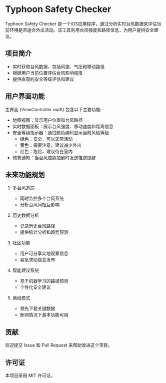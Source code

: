 # Typhoon Safety Checker
Typhoon Safety Checker 是一个iOS应用程序，通过分析实时台风数据来评估当前环境是否适合外出活动。该工具利用台风强度和路径信息，为用户提供安全建议。

## 项目简介
- 实时获取台风数据，包括风速、气压和移动路径
- 根据用户当前位置评估台风影响程度
- 提供直观的安全等级评估和建议

## 用户界面功能
主界面 (ViewController.swift) 包含以下主要功能:
- 地图视图：显示用户位置和台风路径
- 实时数据面板：展示台风强度、移动速度和距离信息
- 安全等级指示器：通过颜色编码显示当前风险等级
  - 绿色：安全，可以正常活动
  - 黄色：需要注意，建议减少外出
  - 红色：危险，建议待在室内
- 预警通知：当台风威胁加剧时发送推送提醒

## 未来功能规划
1. 多台风追踪
   - 同时监控多个台风系统
   - 分析台风间相互影响

2. 历史数据分析
   - 记录历史台风路径
   - 提供统计分析和趋势预测

3. 社区功能
   - 用户可分享实地观察信息
   - 紧急求助信息发布
   
4. 智能建议系统
   - 基于机器学习的路径预测
   - 个性化安全建议

5. 离线模式
   - 预先下载关键数据
   - 断网情况下基本功能可用

## 贡献
欢迎提交 Issue 和 Pull Request 来帮助改进这个项目。

## 许可证
本项目采用 MIT 许可证。
